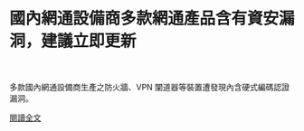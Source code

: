 # 國內網通設備商多款網通產品含有資安漏洞，建議立即更新

<!--3-->
<!--more-->
<br></br>
多款國內網通設備商生產之防火牆、VPN 闡道器等裝置遭發現內含硬式編碼認證漏洞。

[閱讀全文](https://www.twcert.org.tw/tw/cp-104-4288-7c0eb-1.html)
